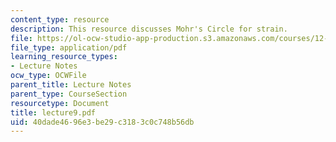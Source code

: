 ```yaml
---
content_type: resource
description: This resource discusses Mohr's Circle for strain.
file: https://ol-ocw-studio-app-production.s3.amazonaws.com/courses/12-520-geodynamics-fall-2006/40dade4696e3be29c3183c0c748b56db_lecture9.pdf
file_type: application/pdf
learning_resource_types:
- Lecture Notes
ocw_type: OCWFile
parent_title: Lecture Notes
parent_type: CourseSection
resourcetype: Document
title: lecture9.pdf
uid: 40dade46-96e3-be29-c318-3c0c748b56db
---
```

